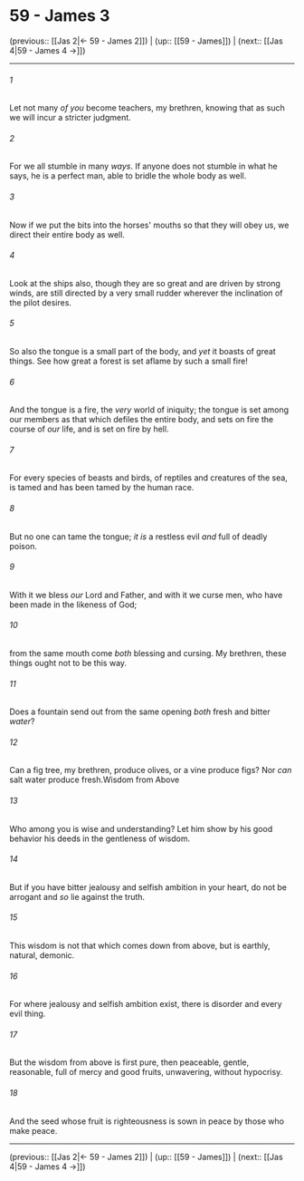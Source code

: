 # 59 - James 3

(previous:: [[Jas 2|← 59 - James 2]]) | (up:: [[59 - James]]) | (next:: [[Jas 4|59 - James 4 →]])

***


###### 1 
Let not many _of you_ become teachers, my brethren, knowing that as such we will incur a stricter judgment. 

###### 2 
For we all stumble in many _ways_. If anyone does not stumble in what he says, he is a perfect man, able to bridle the whole body as well. 

###### 3 
Now if we put the bits into the horses' mouths so that they will obey us, we direct their entire body as well. 

###### 4 
Look at the ships also, though they are so great and are driven by strong winds, are still directed by a very small rudder wherever the inclination of the pilot desires. 

###### 5 
So also the tongue is a small part of the body, and _yet_ it boasts of great things. See how great a forest is set aflame by such a small fire! 

###### 6 
And the tongue is a fire, the _very_ world of iniquity; the tongue is set among our members as that which defiles the entire body, and sets on fire the course of _our_ life, and is set on fire by hell. 

###### 7 
For every species of beasts and birds, of reptiles and creatures of the sea, is tamed and has been tamed by the human race. 

###### 8 
But no one can tame the tongue; _it is_ a restless evil _and_ full of deadly poison. 

###### 9 
With it we bless _our_ Lord and Father, and with it we curse men, who have been made in the likeness of God; 

###### 10 
from the same mouth come _both_ blessing and cursing. My brethren, these things ought not to be this way. 

###### 11 
Does a fountain send out from the same opening _both_ fresh and bitter _water_? 

###### 12 
Can a fig tree, my brethren, produce olives, or a vine produce figs? Nor _can_ salt water produce fresh.Wisdom from Above 

###### 13 
Who among you is wise and understanding? Let him show by his good behavior his deeds in the gentleness of wisdom. 

###### 14 
But if you have bitter jealousy and selfish ambition in your heart, do not be arrogant and _so_ lie against the truth. 

###### 15 
This wisdom is not that which comes down from above, but is earthly, natural, demonic. 

###### 16 
For where jealousy and selfish ambition exist, there is disorder and every evil thing. 

###### 17 
But the wisdom from above is first pure, then peaceable, gentle, reasonable, full of mercy and good fruits, unwavering, without hypocrisy. 

###### 18 
And the seed whose fruit is righteousness is sown in peace by those who make peace.

***

(previous:: [[Jas 2|← 59 - James 2]]) | (up:: [[59 - James]]) | (next:: [[Jas 4|59 - James 4 →]])
